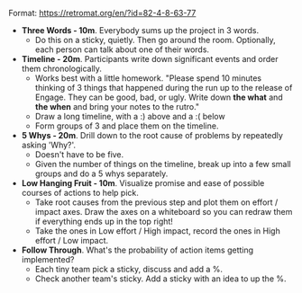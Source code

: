 Format: https://retromat.org/en/?id=82-4-8-63-77

- **Three Words - 10m**. Everybody sums up the project in 3 words.
    - Do this on a sticky, quietly. Then go around the room. Optionally, each person can talk about one of their words.
- **Timeline - 20m**. Participants write down significant events and order them chronologically.
	- Works best with a little homework. "Please spend 10 minutes thinking of 3 things that happened during the run up to the release of Engage. They can be good, bad, or ugly. Write down **the what** and **the when** and bring your notes to the rutro."
	- Draw a long timeline, with a :) above and a :( below
	- Form groups of 3 and place them on the timeline.
- **5 Whys - 20m**. Drill down to the root cause of problems by repeatedly asking 'Why?'.
	- Doesn't have to be five.
	- Given the number of things on the timeline, break up into a few small groups and do a 5 whys separately.
- **Low Hanging Fruit - 10m**.  Visualize promise and ease of possible courses of actions to help pick.
    - Take root causes from the previous step and plot them on effort / impact axes. Draw the axes on a whiteboard so you can redraw them if everything ends up in the top right!
    - Take the ones in Low effort / High impact, record the ones in High effort / Low impact.
- **Follow Through**. What's the probability of action items getting implemented?
	- Each tiny team pick a sticky, discuss and add a %.
	- Check another team's sticky. Add a sticky with an idea to up the %.
